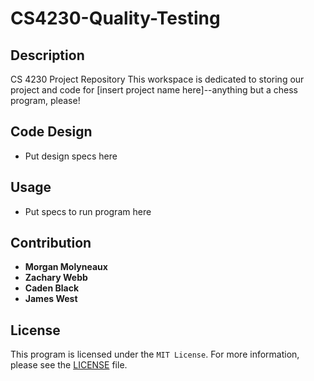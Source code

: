 # CS4230-Quality-Testing

## Description 
CS 4230 Project Repository This workspace is dedicated to storing our project and code for [insert project name here]--anything but a chess program, please!

## Code Design

- Put design specs here


## Usage 

- Put specs to run program here




## Contribution

- **Morgan Molyneaux**
- **Zachary Webb** 
- **Caden Black**
- **James West**


## License
This program is licensed under the `MIT License`. For more information, please see the [LICENSE](LICENSE) file.